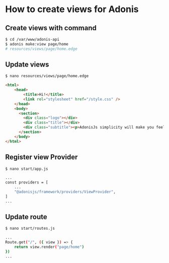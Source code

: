 # How to create views for Adonis

## Create views with command
```bash
$ cd /var/www/adonis-api
$ adonis make:view page/home
# resources/views/page/home.edge
```

## Update views
```bash
$ nano resources/views/page/home.edge
```
```html
<html>
    <head>
        <title>Hi!</title>
        <link rel="stylesheet" href="/style.css" />
    </head>
    <body>
      <section>
        <div class="logo"></div>
        <div class="title"></div>
        <div class="subtitle"><p>AdonisJs simplicity will make you feel confident about your code</p></div>
      </section>
    </body>
</html>
```

## Register view Provider
```bash
$ nano start/app.js
```

```bash
...
const providers = [
    ...
    "@adonisjs/framework/providers/ViewProvider",
]
...
```

## Update route
```bash
$ nano start/routes.js
```

```bash
...
Route.get("/", ({ view }) => {
    return view.render("page/home")
})
...
```